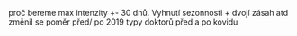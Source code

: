 proč bereme max intenzity +- 30 dnů. Vyhnutí sezonnosti + dvojí zásah atd
změnil se poměr před/ po 2019 typy doktorů před a po kovidu